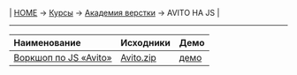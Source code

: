 | [HOME](https://github.com/vik-vavilikhin/vik-vavilikhin.github.io) 
&rarr; [Курсы](https://github.com/vik-vavilikhin/Courses) &rarr; [Академия верстки](https://github.com/vik-vavilikhin/Courses/tree/master/GloAcademy) &rarr; AVITO НА JS |

----------------------------------------------------------------------
|              Наименование             |   Исходники    |    Демо   |
|:--------------------------------------|:---------------|:----------|
|[Воркшоп по JS «Avito»][1.0]           |[Avito.zip][1.1]|[демо][1.2]|

[1.0]: https://www.youtube.com/playlist?list=PLSoSRmO9N3grfdU789ifSVBOpGHdg0M4W "Воркшоп по JS «Avito»"
[1.1]: https://github.com/vik-vavilikhin/Courses/raw/master/GloAcademy/JS/WorkShop_Avito/Avito.zip "Исходники"
[1.2]: https://vik-vavilikhin.github.io/Courses/GloAcademy/JS/WorkShop_Avito/